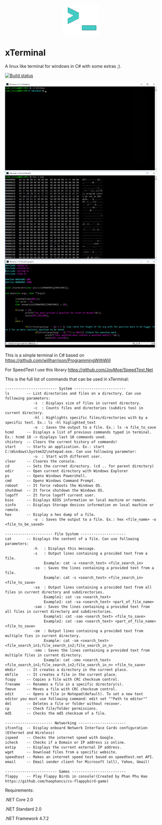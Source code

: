 <p align="center">

  <img src="https://github.com/0x78654C/xTerminal/blob/main/media/ico.bmp">
</p>

# xTerminal
 A linux like terminal for windows in C# with some extras ;).

 [![Build status](https://ci.appveyor.com/api/projects/status/6as5ck98br6soxtk?svg=true)](https://ci.appveyor.com/project/0x78654C/xterminal)

![alt text](https://github.com/0x78654C/xTerminal/blob/main/media/1.bmp?raw=true)
![alt text](https://github.com/0x78654C/xTerminal/blob/main/media/2.bmp?raw=true)
![alt text](https://github.com/0x78654C/xTerminal/blob/main/media/3.bmp?raw=true)


This is a simple terminal in C#  based on https://github.com/willharrison/ProgrammingWithWill

For SpeedTest I use this library https://github.com/JoyMoe/SpeedTest.Net

This is the full list of commands that can be used in xTerminal:

    ------------------------ System ------------------------
    ls        -- List directories and files on a directory. Can use following parameters:
                 -s  : Displays size of files in current directory.
                 -c  : Counts files and directories (subdirs too) in current directory.
                 -hl : Highlights specific files/directories with by a specific text. Ex.: ls -hl higlighted_text
                 -o  : Saves the output to a file. Ex.: ls -o file_to_save
    hcmd      -- Displays a list of previous commands typed in terminal. Ex.: hcmd 10 -> displays last 10 commands used. 
    chistory  -- Clears the current history of commands!
    start     -- Starts an application. Ex.: start C:\Windows\System32\notepad.exe. Can use following parameter:
                 -u  : Start with different user.
    clear     -- Cleares the console.
    cd        -- Sets the currnet directory. (cd .. for parent directory)
    odir      -- Open current directory with Windows Explorer
    ps        -- Opens Windows Powershell.
    cmd       -- Opens Windows Command Prompt.
    reboot    -- It force reboots the Windows OS.
    shutdown  -- It force shutdown the Windows OS.
    logoff    -- It force logoff current user.
    bios      -- Displays BIOS information on local machine or remote.
    sinfo     -- Displays Storage devices information on local machine or remote.
    hex       -- Display a hex dump of a file.
                 -o  : Saves the output to a file. Ex.: hex <file_name> -o <file_to_be_saved>

    ---------------------- File System ---------------------
    cat       -- Displays the content of a file. Can use following parameters:
                 -h   : Displays this message.
                 -s   : Output lines containing a provided text from a file.
                      Example: cat -s <search_text> <file_search_in>
                 -so  : Saves the lines containing a provided text from a file.
                      Example: cat -s <search_text> <file_search_in> <file_to_save>
                 -sa  : Output lines containing a provided text from all files in current directory and subdirectories.
                      Example1: cat -sa <search_text>
                      Example2: cat -sa <search_text> <part_of_file_name> 
                 -sao : Saves the lines containing a provided text from all files in current directory and subdirectories.
                      Example1: cat -sao <search_text> <file_to_save>
                      Example2: cat -sao <search_text> <part_of_file_name> <file_to_save>
                 -sm  : Output lines containing a provided text from multiple fies in current directory.
                      Example: cat -sm <search_text> <file_search_in1;file_search_in2;file_search_in_n> 
                 -smo : Saves the lines containing a provided text from multiple files in current directory.
                      Example: cat -smo <search_text> <file_search_in1;file_search_in2;file_search_in_n> <file_to_save>
    mkdir     -- It creates a directory in the current place.
    mkfile    -- It creates a file in the current place.
    fcopy     -- Copies a file with CRC checksum control.
    frename   -- Renames a file in a specific directory(s).
    fmove     -- Moves a file with CRC checksum control.
    edit      -- Opens a file in Notepad(default). To set a new text editor you must use following command: edit set ""Path to editor""
    del       -- Deletes a file or folder without recover.
    cp        -- Check file/folder permissions.
    md5       -- Checks the md5 checksum of a file.

    ---------------------- Networking ----------------------
    ifconfig  -- Display onboard Network Interface Cards configuration (Ethernet and Wireless)
    ispeed    -- Checks the internet speed with Google.
    icheck    -- Checks if a Domain or IP address is online.
    extip     -- Displays the current external IP address.
    wget      -- Download files from a specific website.
    speedtest -- Makes an internet speed test based on speedtest.net API.
    email     -- Email sender client for Microsoft (all), Yahoo, Gmail!
    
    ------------------------ Games -------------------------
    flappy    -- Play Flappy Birds in console!(Created by Phan Phu Hao https://github.com/haophancs/cs-flappybird-game)


Requirements:

.NET Core 2.0

.NET Standard 2.0

.NET Framework 4.7.2
